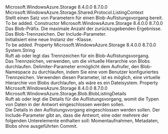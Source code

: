 <Type Name="BlobListingContext" FullName="Microsoft.WindowsAzure.Storage.Blob.Protocol.BlobListingContext">
  <TypeSignature Language="C#" Value="public sealed class BlobListingContext : Microsoft.WindowsAzure.Storage.Shared.Protocol.ListingContext" />
  <TypeSignature Language="ILAsm" Value=".class public auto ansi sealed beforefieldinit BlobListingContext extends Microsoft.WindowsAzure.Storage.Shared.Protocol.ListingContext" />
  <TypeSignature Language="DocId" Value="T:Microsoft.WindowsAzure.Storage.Blob.Protocol.BlobListingContext" />
  <TypeSignature Language="VB.NET" Value="Public NotInheritable Class BlobListingContext&#xA;Inherits ListingContext" />
  <TypeSignature Language="F#" Value="type BlobListingContext = class&#xA;    inherit ListingContext" />
  <AssemblyInfo>
    <AssemblyName>Microsoft.WindowsAzure.Storage</AssemblyName>
    <AssemblyVersion>8.4.0.0</AssemblyVersion>
    <AssemblyVersion>8.7.0.0</AssemblyVersion>
  </AssemblyInfo>
  <Base>
    <BaseTypeName>Microsoft.WindowsAzure.Storage.Shared.Protocol.ListingContext</BaseTypeName>
  </Base>
  <Interfaces />
  <Docs>
    <summary>
            Stellt einen Satz von Parametern für einen Blob-Auflistungsvorgang bereit.
            </summary>
    <remarks>To be added.</remarks>
  </Docs>
  <Members>
    <Member MemberName=".ctor">
      <MemberSignature Language="C#" Value="public BlobListingContext (string prefix, Nullable&lt;int&gt; maxResults, string delimiter, Microsoft.WindowsAzure.Storage.Blob.BlobListingDetails details);" />
      <MemberSignature Language="ILAsm" Value=".method public hidebysig specialname rtspecialname instance void .ctor(string prefix, valuetype System.Nullable`1&lt;int32&gt; maxResults, string delimiter, valuetype Microsoft.WindowsAzure.Storage.Blob.BlobListingDetails details) cil managed" />
      <MemberSignature Language="DocId" Value="M:Microsoft.WindowsAzure.Storage.Blob.Protocol.BlobListingContext.#ctor(System.String,System.Nullable{System.Int32},System.String,Microsoft.WindowsAzure.Storage.Blob.BlobListingDetails)" />
      <MemberSignature Language="VB.NET" Value="Public Sub New (prefix As String, maxResults As Nullable(Of Integer), delimiter As String, details As BlobListingDetails)" />
      <MemberSignature Language="F#" Value="new Microsoft.WindowsAzure.Storage.Blob.Protocol.BlobListingContext : string * Nullable&lt;int&gt; * string * Microsoft.WindowsAzure.Storage.Blob.BlobListingDetails -&gt; Microsoft.WindowsAzure.Storage.Blob.Protocol.BlobListingContext" Usage="new Microsoft.WindowsAzure.Storage.Blob.Protocol.BlobListingContext (prefix, maxResults, delimiter, details)" />
      <MemberType>Constructor</MemberType>
      <AssemblyInfo>
        <AssemblyName>Microsoft.WindowsAzure.Storage</AssemblyName>
        <AssemblyVersion>8.4.0.0</AssemblyVersion>
        <AssemblyVersion>8.7.0.0</AssemblyVersion>
      </AssemblyInfo>
      <Parameters>
        <Parameter Name="prefix" Type="System.String" />
        <Parameter Name="maxResults" Type="System.Nullable&lt;System.Int32&gt;" />
        <Parameter Name="delimiter" Type="System.String" />
        <Parameter Name="details" Type="Microsoft.WindowsAzure.Storage.Blob.BlobListingDetails" />
      </Parameters>
      <Docs>
        <param name="prefix">Das Blob-Präfix.</param>
        <param name="maxResults">Die maximale Anzahl der zurückzugebenden Ergebnisse.</param>
        <param name="delimiter">Das Blob-Trennzeichen.</param>
        <param name="details">Der Include-Parameter.</param>
        <summary>
            Initialisiert eine neue Instanz der <see cref="T:Microsoft.WindowsAzure.Storage.Blob.Protocol.BlobListingContext" />-Klasse.
            </summary>
        <remarks>To be added.</remarks>
      </Docs>
    </Member>
    <Member MemberName="Delimiter">
      <MemberSignature Language="C#" Value="public string Delimiter { get; set; }" />
      <MemberSignature Language="ILAsm" Value=".property instance string Delimiter" />
      <MemberSignature Language="DocId" Value="P:Microsoft.WindowsAzure.Storage.Blob.Protocol.BlobListingContext.Delimiter" />
      <MemberSignature Language="VB.NET" Value="Public Property Delimiter As String" />
      <MemberSignature Language="F#" Value="member this.Delimiter : string with get, set" Usage="Microsoft.WindowsAzure.Storage.Blob.Protocol.BlobListingContext.Delimiter" />
      <MemberType>Property</MemberType>
      <AssemblyInfo>
        <AssemblyName>Microsoft.WindowsAzure.Storage</AssemblyName>
        <AssemblyVersion>8.4.0.0</AssemblyVersion>
        <AssemblyVersion>8.7.0.0</AssemblyVersion>
      </AssemblyInfo>
      <ReturnValue>
        <ReturnType>System.String</ReturnType>
      </ReturnValue>
      <Docs>
        <summary>
            Ruft ab oder legt das Trennzeichen für ein Blob-Auflistungsvorgang.
            </summary>
        <value>Das Trennzeichen, verwenden, um die virtuelle Hierarchie von Blobs durchlaufen.</value>
        <remarks>
            Delimiter-Parameter ermöglicht dem Aufrufer, den Blob-Namespace zu durchlaufen, indem Sie eine vom Benutzer konfiguriertes Trennzeichen. Verwenden diesen Parameter, ist es möglich, eine virtuelle Hierarchie von Blobs durchlaufen, als wäre es ein Dateisystem. 
            </remarks>
      </Docs>
    </Member>
    <Member MemberName="Details">
      <MemberSignature Language="C#" Value="public Microsoft.WindowsAzure.Storage.Blob.BlobListingDetails Details { get; set; }" />
      <MemberSignature Language="ILAsm" Value=".property instance valuetype Microsoft.WindowsAzure.Storage.Blob.BlobListingDetails Details" />
      <MemberSignature Language="DocId" Value="P:Microsoft.WindowsAzure.Storage.Blob.Protocol.BlobListingContext.Details" />
      <MemberSignature Language="VB.NET" Value="Public Property Details As BlobListingDetails" />
      <MemberSignature Language="F#" Value="member this.Details : Microsoft.WindowsAzure.Storage.Blob.BlobListingDetails with get, set" Usage="Microsoft.WindowsAzure.Storage.Blob.Protocol.BlobListingContext.Details" />
      <MemberType>Property</MemberType>
      <AssemblyInfo>
        <AssemblyName>Microsoft.WindowsAzure.Storage</AssemblyName>
        <AssemblyVersion>8.4.0.0</AssemblyVersion>
        <AssemblyVersion>8.7.0.0</AssemblyVersion>
      </AssemblyInfo>
      <ReturnValue>
        <ReturnType>Microsoft.WindowsAzure.Storage.Blob.BlobListingDetails</ReturnType>
      </ReturnValue>
      <Docs>
        <summary>
            Ruft ab oder legt die Details für die Auflistungsvorgang, womit die Typen von Daten in der Antwort eingeschlossen werden sollen.
            </summary>
        <value>Die Details in den Auflistungsvorgang eingeschlossen werden sollen.</value>
        <remarks>
            Der Include-Parameter gibt an, dass die Antwort, eine oder mehrere der folgenden Unterelemente enthalten soll: Momentaufnahmen, Metadaten, Blobs ohne ausgeführten Commit.
            </remarks>
      </Docs>
    </Member>
  </Members>
</Type>